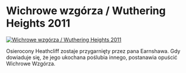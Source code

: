 Wichrowe wzgórza / Wuthering Heights 2011 
=============
[![Wichrowe wzgórza / Wuthering Heights 2011 ](http://vidos.pl/images/player.gif)](http://vidos.pl/wichrowe-wzgorza-wuthering-heights-2011)

 Osierocony Heathcliff zostaje przygarnięty przez pana Earnshawa. Gdy dowiaduje się, że jego ukochana poślubia innego, postanawia opuścić Wichrowe Wzgórza. 
